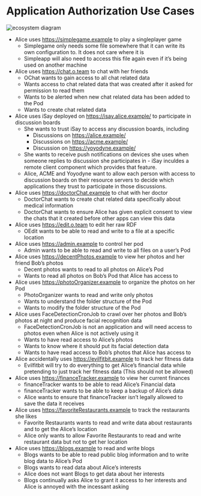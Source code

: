 # Application Authorization Use Cases

![ecosystem diagram](https://raw.githubusercontent.com/solid/app-authorization-panel/master/images/app-auth-uc.png)

 - Alice uses https://simplegame.example to play a singleplayer game
    - Simplegame only needs some file somewhere that it can write its own configuration to. It does not care where it is
    - Simpleapp will also need to access this file again even if it’s being used on another machine
 - Alice uses https://chat.o.team to chat with her friends
    - OChat wants to gain access to all chat related data
    - Wants access to chat related data that was created after it asked for permission to read them
    - Wants to be alerted when new chat related data has been added to the Pod
    - Wants to create chat related data
- Alice uses iSay deployed on https://isay.alice.example/ to participate in discussion boards
  - She wants to trust iSay to access any discussion boards, including
    - Discussions on https://alice.example/
    - Discussions on https://acme.example/
    - Discussion on https://yoyodyne.example/
  - She wants to receive push notifications on devices she uses when someone replies to discussion she participates in - iSay inculdes a remote client component which provides that feature.
  - Alice, ACME and Yoyodyne want to allow each person with access to discussion boards on their resource servers to decide which applications they trust to participate in those discussions. 
 - Alice uses https://doctorChat.example to chat with her doctor
    - DoctorChat wants to create chat related data specifically about medical information
    - DoctorChat wants to ensure Alice has given explicit consent to view the chats that it created before other apps can view this data
 - Alice uses https://edit.o.team to edit her raw RDF
    - OEdit wants to be able to read and write to a file at a specific location
 - Alice uses https://admin.example to control her pod
    - Admin wants to be able to read and write to all files on a user’s Pod
 - Alice uses https://decentPhotos.example to view her photos and her friend Bob’s photos
    - Decent photos wants to read to all photos on Alice’s Pod
    - Wants to read all photos on Bob’s Pod that Alice has access to
 - Alice uses https://photoOrganizer.example to organize the photos on her Pod
    - PhotoOrganizer wants to read and write only photos
    - Wants to understand the folder structure of the Pod
    - Wants to modify the folder structure of the Pod
 - Alice uses FaceDetectionCronJob to crawl over her photos and Bob’s photos at night and produce facial recognition data
    - FaceDetectionCronJob is not an application and will need access to photos even when Alice is not actively using it
    - Wants to have read access to Alice’s photos
    - Wants to know where it should put its facial detection data
    - Wants to have read access to Bob’s photos that Alice has access to
 - Alice accidentally uses https://evilfitbit.example to track her fitness data
    - Evilfitbit will try to do everything to get Alice’s financial data while pretending to just track her fitness data (This should not be allowed)
 - Alice uses https://financeTracker.example to view her current finances
    - financeTracker wants to be able to read Alice’s Financial data
    - financeTracker wants to be able to keep a backup of Alice’s data
    - Alice wants to ensure that financeTracker isn’t legally allowed to save the data it receives
 - Alice uses https://favoriteRestaurants.example to track the restaurants she likes
    - Favorite Restaurants wants to read and write data about restaurants and to get the Alice’s location
    - Alice only wants to allow Favorite Restaurants to read and write restaurant data but not to get her location
 - Alice uses https://blogs.example to read and write blogs
    - Blogs wants to be able to read public blog information and to write blog data to Alice’s Pod
    - Blogs wants to read data about Alice’s interests
    - Alice does not want Blogs to get data about her interests
    - Blogs continually asks Alice to grant it access to her interests and Alice is annoyed with the incessant asking
